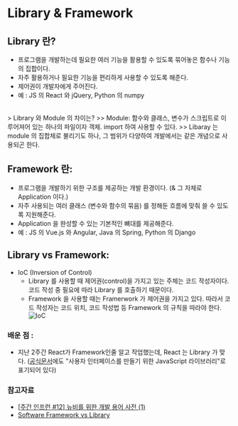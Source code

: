 # Library & Framework

## Library 란? 
- 프로그램을 개발하는데 필요한 여러 기능을 활용할 수 있도록 묶어놓은 함수나 기능의 집합이다.
- 자주 활용하거나 필요한 기능을 편리하게 사용할 수 있도록 해준다. 
- 제어권이 개발자에게 주어진다.
- 예 : JS 의 React 와 jQuery, Python 의 numpy
<br>
	> Library 와 Module 의 차이는?
	>> Module: 함수와 클래스, 변수가 스크립트로 이루어져어 있는 하나의 파일이자 객체. import 하여 사용할 수 있다. 
	>> Libaray 는 module 의 집합체로 불리기도 하나, 그 범위가 다양하여 개발에서는 같은 개념으로 사용되곤 한다.

## Framework 란:
- 프로그램을 개발하기 위한 구조를 제공하는 개발 환경이다. (& 그 자체로 Application 이다.)
- 자주 사용되는 여러 클래스 (변수와 함수의 묶음) 를 정해둔 흐름에 맞춰 쓸 수 있도록 지원해준다. 
- Application 을 완성할 수 있는 기본적인 뼈대를 제공해준다. 
- 예 : JS 의 Vue.js 와 Angular, Java 의 Spring, Python 의 Django

## Library vs Framework:
- IoC (Inversion of Control)
	- Library 를 사용할 때 제어권(control)을 가지고 있는 주체는 코드 작성자이다. 코드 작성 중 필요에 따라 Library 를 호출하기 때문이다. 
	- Framework 을 사용할 때는 Framerwork 가 제어권을 가지고 있다. 따라서 코드 작성자는 코드 위치, 코드 작성법 등 Framework 의 규칙을 따라야 한다. 
![IoC](https://media.geeksforgeeks.org/wp-content/uploads/framework-vs-library.png)

### 배운 점 :
- 지난 2주간 React가 Framework인줄 알고 작업했는데, React 는 Library 가 맞다. ([공식문서](https://ko.reactjs.org/)에도 "사용자 인터페이스를 만들기 위한 JavaScript 라이브러리"로 표기되어 있다)


### 참고자료
- [[주간 인프런 #12] 뉴비를 위한 개발 용어 사전 (1)](https://www.inflearn.com/pages/weekly-inflearn-12)
- [Software Framework vs Library](https://www.geeksforgeeks.org/software-framework-vs-library/)
